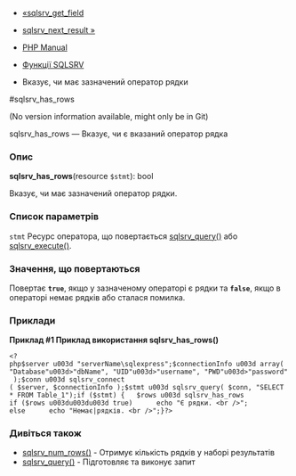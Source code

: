 - [«sqlsrv_get_field](function.sqlsrv-get-field.md)
- [sqlsrv_next_result »](function.sqlsrv-next-result.md)

- [PHP Manual](index.md)
- [Функції SQLSRV](ref.sqlsrv.md)
- Вказує, чи має зазначений оператор рядки

#sqlsrv_has_rows

(No version information available, might only be in Git)

sqlsrv_has_rows — Вказує, чи є вказаний оператор рядка

### Опис

**sqlsrv_has_rows**(resource `$stmt`): bool

Вказує, чи має зазначений оператор рядки.

### Список параметрів

`stmt`
Ресурс оператора, що повертається
[sqlsrv_query()](function.sqlsrv-query.md) або
[sqlsrv_execute()](function.sqlsrv-execute.md).

### Значення, що повертаються

Повертає **`true`**, якщо у зазначеному операторі є рядки та
**`false`**, якщо в операторі немає рядків або сталася помилка.

### Приклади

**Приклад #1 Приклад використання **sqlsrv_has_rows()****

` <?php$server u003d "serverName\sqlexpress";$connectionInfo u003d array( "Database"u003d>"dbName", "UID"u003d>"username", "PWD"u003d>"password" );$conn u003d sqlsrv_connect ( $server, $connectionInfo );$stmt u003d sqlsrv_query( $conn, "SELECT * FROM Table_1");if ($stmt) {   $rows u003d sqlsrv_has_rows if ($rows u003du003du003d true)      echo "Є рядки. <br />"; else      echo "Немає|рядків. <br />";}?> `

### Дивіться також

- [sqlsrv_num_rows()](function.sqlsrv-num-rows.md) - Отримує
кількість рядків у наборі результатів
- [sqlsrv_query()](function.sqlsrv-query.md) - Підготовляє та
виконує запит
